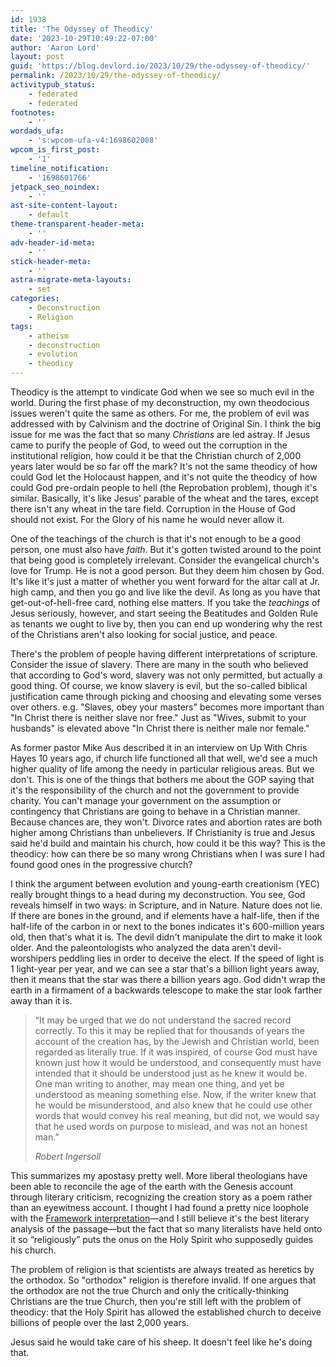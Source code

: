 ```yaml
---
id: 1938
title: 'The Odyssey of Theodicy'
date: '2023-10-29T10:49:22-07:00'
author: 'Aaron Lord'
layout: post
guid: 'https://blog.devlord.io/2023/10/29/the-odyssey-of-theodicy/'
permalink: /2023/10/29/the-odyssey-of-theodicy/
activitypub_status:
    - federated
    - federated
footnotes:
    - ''
wordads_ufa:
    - 's:wpcom-ufa-v4:1698602008'
wpcom_is_first_post:
    - '1'
timeline_notification:
    - '1698601766'
jetpack_seo_noindex:
    - ''
ast-site-content-layout:
    - default
theme-transparent-header-meta:
    - ''
adv-header-id-meta:
    - ''
stick-header-meta:
    - ''
astra-migrate-meta-layouts:
    - set
categories:
    - Deconstruction
    - Religion
tags:
    - atheism
    - deconstruction
    - evolution
    - theodicy
---
```


<!-- wp:paragraph -->
<p>Theodicy is the attempt to vindicate God when we see so much evil in the world. During the first phase of my deconstruction, my own theodocious issues weren't quite the same as others. For me, the problem of evil was addressed with by Calvinism and the doctrine of Original Sin. I think the big issue for me was the fact that so many <em>Christians</em> are led astray. If Jesus came to purify the people of God, to weed out the corruption in the institutional religion, how could it be that the Christian church of 2,000 years later would be so far off the mark? It's not the same theodicy of how could God let the Holocaust happen, and it's not quite the theodicy of how could God pre-ordain people to hell (the Reprobation problem), though it's similar. Basically, it's like Jesus' parable of the wheat and the tares, except there isn't any wheat in the tare field. Corruption in the House of God should not exist. For the Glory of his name he would never allow it.</p>
<!-- /wp:paragraph -->

<!-- wp:paragraph -->
<p>One of the teachings of the church is that it's not enough to be a good person, one must also have <em>faith</em>. But it's gotten twisted around to the point that being good is completely irrelevant. Consider the evangelical church's love for Trump. He is not a good person. But they deem him chosen by God. It's like it's just a matter of whether you went forward for the altar call at Jr. high camp, and then you go and live like the devil. As long as you have that get-out-of-hell-free card, nothing else matters. If you take the <em>teachings</em> of Jesus seriously, however, and start seeing the Beatitudes and Golden Rule as tenants we ought to live by, then you can end up wondering why the rest of the Christians aren't also looking for social justice, and peace.</p>
<!-- /wp:paragraph -->

<!-- wp:paragraph -->
<p>There's the problem of people having different interpretations of scripture. Consider the issue of slavery. There are many in the south who believed that according to God's word, slavery was not only permitted, but actually a good thing. Of course, we know slavery is evil, but the so-called biblical justification came through picking and choosing and elevating some verses over others. e.g. "Slaves, obey your masters" becomes more important than "In Christ there is neither slave nor free." Just as "Wives, submit to your husbands" is elevated above "In Christ there is neither male nor female."</p>
<!-- /wp:paragraph -->

<!-- wp:paragraph -->
<p>As former pastor Mike Aus described it in an interview on Up With Chris Hayes 10 years ago, if church life functioned all that well, we'd see a much higher quality of life among the needy in particular religious areas. But we don't. This is one of the things that bothers me about the GOP saying that it's the responsibility of the church and not the government to provide charity. You can't manage your government on the assumption or contingency that Christians are going to behave in a Christian manner. Because chances are, they won't. Divorce rates and abortion rates are both higher among Christians than unbelievers. If Christianity is true and Jesus said he'd build and maintain his church, how could it be this way? This is the theodicy: how can there be so many wrong Christians when I was sure I had found good ones in the progressive church?</p>
<!-- /wp:paragraph -->

<!-- wp:paragraph -->
<p>I think the argument between evolution and young-earth creationism (YEC) really brought things to a head during my deconstruction. You see, God reveals himself in two ways: in Scripture, and in Nature. Nature does not lie. If there are bones in the ground, and if elements have a half-life, then if the half-life of the carbon in or next to the bones indicates it's 600-million years old, then that's what it is. The devil didn't manipulate the dirt to make it look older. And the paleontologists who analyzed the data aren't devil-worshipers peddling lies in order to deceive the elect. If the speed of light is 1 light-year per year, and we can see a star that's a billion light years away, then it means that the star was there a billion years ago. God didn't wrap the earth in a firmament of a backwards telescope to make the star look farther away than it is.</p>
<!-- /wp:paragraph -->

<!-- wp:quote -->
<blockquote class="wp-block-quote"><!-- wp:paragraph -->
<p>“It may be urged that we do not understand the sacred record correctly. To this it may be replied that for thousands of years the account of the creation has, by the Jewish and Christian world, been regarded as literally true. If it was inspired, of course God must have known just how it would be understood, and consequently must have intended that it should be understood just as he knew it would be. One man writing to another, may mean one thing, and yet be understood as meaning something else. Now, if the writer knew that he would be misunderstood, and also knew that he could use other words that would convey his real&nbsp;meaning, but did not, we would say that he used words on purpose to mislead, and was not an honest man.”</p>
<!-- /wp:paragraph --><cite>Robert Ingersoll</cite></blockquote>
<!-- /wp:quote -->

<!-- wp:paragraph -->
<p>This summarizes my apostasy pretty well. More liberal theologians have been able to reconcile the age of the earth with the Genesis account through literary criticism, recognizing the creation story as a poem rather than an eyewitness account. I thought I had found a pretty nice loophole with the <a href="https://meredithkline.com/klines-works/articles-and-essays/because-it-had-not-rained/">Framework interpretation</a>—and I still believe it's the best literary analysis of the passage—but the fact that so many literalists have held onto it so “religiously” puts the onus on the Holy Spirit who supposedly guides his church.</p>
<!-- /wp:paragraph -->

<!-- wp:paragraph -->
<p>The problem of religion is that scientists are always treated as heretics by the orthodox. So "orthodox" religion is therefore invalid. If one argues that the orthodox are not the true Church and only the critically-thinking Christians are the true Church, then you're still left with the problem of theodicy: that the Holy Spirit has allowed the established church to deceive billions of people over the last 2,000 years.</p>
<!-- /wp:paragraph -->

<!-- wp:paragraph -->
<p>Jesus said he would take care of his sheep. It doesn't feel like he's doing that.</p>
<!-- /wp:paragraph -->